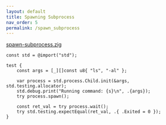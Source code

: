 ```yaml
---
layout: default
title: Spawning Subprocess
nav_order: 5
permalink: /spawn_subprocess
---
```


[spawn-subprocess.zig](src/spawn-subprocess.zig)

```zig
const std = @import("std");

test {
    const args = [_][]const u8{ "ls", "-al" };

    var process = std.process.Child.init(&args, std.testing.allocator);
    std.debug.print("Running command: {s}\n", .{args});
    try process.spawn();

    const ret_val = try process.wait();
    try std.testing.expectEqual(ret_val, .{ .Exited = 0 });
}

```
